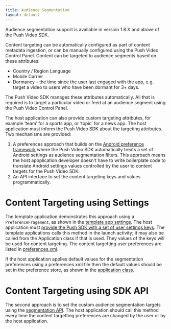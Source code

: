 ```yaml
---
title: Audience Segmentation
layout: default 
---
```


Audience segmentation support is available in version 1.8.X and above of the Push Video SDK.

Content targeting can be automatically configured as part of content metadata ingestion, or can be manually configured using the Push Video Control Panel.
Content can be targeted to audience segments based on these attributes: 

 * Country / Region Language
 * Mobile Carrier
 * Dormancy – the time since the user last engaged with the app, e.g. target a video to users who have been dormant for 3+ days.

The Push Video SDK manages these attributes automatically. All that is required is to target a particular video or feed at an audience segment using the Push Video Control Panel.


The host application can also provide custom targeting attributes, for example ‘team’ for a sports app, or ‘topic’ for a news app. The host application must inform the Push Video SDK about the targeting attributes. Two mechanisms are provided:
 
 1. A preferences approach that builds on the <a href="http://developer.android.com/intl/zh-cn/guide/topics/ui/settings.html" target="_blank">Android preference framework</a> where the Push Video SDK automatically treats a set of Android settings as audience segmentation filters. This approach means the host apoplication developer doesn't have to write boilerplate code to translate Android settings values controlled by the user to content targets for the Push Video SDK.
 1. An API interface to set the content targeting keys and values programmatically. 


# Content Targeting using Settings

The template application demonstrates this approach using a `PreferenceFragement`, as shown in the <a href="https://github.com/incoming-inc/android-template-app/blob/master/pvn-template-app/src/main/java/com/incoming/example/incomingpvntemplate/PVNTemplateSettings.java" target="_blank">template app settings</a>. The host application must <a href="apidocs/com/incoming/pvnsdk/PushVideo.html#configureAudienceSegmentationKeys-java.util.Set-" target="_blank">provide the Push SDK with a set of user settings keys</a>. The template applications calls this method in the launch activity; it may also be called from the Application class if that is used. They values of the keys will be used for content targeting. The content targetting user preferences are listed in <a href="https://github.com/incoming-inc/android-template-app/blob/master/pvn-template-app/res/xml/preferences.xml" target="_blank">preferences.xml</a>.

If the host application applies default values for the segmentation preferences using a preferences xml file then the default values should be set in the preference store, as shown in the <a href="https://github.com/incoming-inc/android-template-app/blob/master/pvn-template-app/src/main/java/com/incoming/example/incomingpvntemplate/PVNTemplateApplication.java" target="_blank">application class</a>.

# Content Targeting using SDK API

The second approach is to set the custom audience segmentation targets using the <a href="apidocs/com/incoming/pvnsdk/DataAccessService.html#setContentTargets-java.util.Map-" target="_blank">segmentation API</a>. The host application should call this method every time the content targetting preferences are changed by the user or by the host application.


